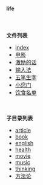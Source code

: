 #### life


<br/><br/>
**文件列表**
- [index](index.html)
- [电影](电影.html)
- [激励的话](激励的话.html)
- [输入法](输入法.html)
- [五笔生字](五笔生字.html)
- [小窍门](小窍门.html)
- [饮食名单](饮食名单.html)

<br/><br/>
**子目录列表**
- [article](./article/index.html)
- [book](./book/index.html)
- [english](./english/index.html)
- [health](./health/index.html)
- [movie](./movie/index.html)
- [music](./music/index.html)
- [thinking](./thinking/index.html)
- [方法论](./方法论/index.html)
